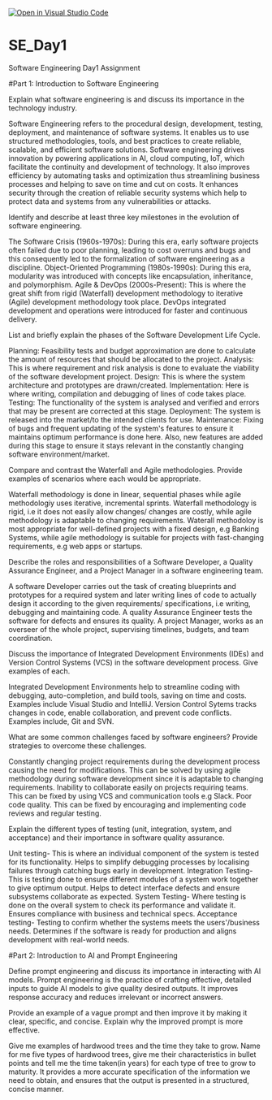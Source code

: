 [![Open in Visual Studio Code](https://classroom.github.com/assets/open-in-vscode-2e0aaae1b6195c2367325f4f02e2d04e9abb55f0b24a779b69b11b9e10269abc.svg)](https://classroom.github.com/online_ide?assignment_repo_id=18404475&assignment_repo_type=AssignmentRepo)
# SE_Day1
Software Engineering Day1 Assignment

#Part 1: Introduction to Software Engineering

Explain what software engineering is and discuss its importance in the technology industry.

Software Engineering refers to the procedural design, development, testing, deployment, and maintenance of software systems. 
It enables us to use structured methodologies, tools, and best practices to create reliable, scalable, and efficient software solutions.
Software engineering drives innovation by powering applications in AI, cloud computing, IoT, which facilitate the continuity and development of technology.
It also improves efficiency by automating tasks and optimization thus streamlining business processes and helping to save on time and cut on costs. 
It enhances security through the creation of reliable security systems which  help to protect data and systems from any vulnerabilities or attacks.

Identify and describe at least three key milestones in the evolution of software engineering.

The Software Crisis (1960s-1970s): During this era, early software projects often failed due to poor planning, leading to cost overruns and bugs and this consequently led to the formalization of software engineering as a discipline.
Object-Oriented Programming (1980s-1990s): During this era, modularity was introduced with concepts like encapsulation, inheritance, and polymorphism.
Agile & DevOps (2000s-Present): This is where the great shift from rigid (Waterfall) development methodology to iterative (Agile) development methodology took place. DevOps integrated development and operations were introduced for faster and continuous delivery.

List and briefly explain the phases of the Software Development Life Cycle.

Planning: Feasibility tests and budget approximation are done to calculate the amount of resources that should be allocated to the project. 
Analysis: This is where requirement and risk analysis is done to evaluate the viability of the software development project.
Design: This is where the system architecture and prototypes are drawn/created.
Implementation: Here is where writing, compilation and debugging of lines of code takes place.
Testing: The functionality of the system is analysed and verified and errors that may be present are corrected at this stage.
Deployment: The system is released into the market/to the intended clients for use.
Maintenance: Fixing of bugs and frequent updating of the system's features to ensure it maintains optimum performance is done here. Also, new features are added during this stage to ensure it stays relevant in the constantly changing software environment/market.

Compare and contrast the Waterfall and Agile methodologies. Provide examples of scenarios where each would be appropriate.

Waterfall methodology is done in linear, sequential phases while agile methodologiy uses iterative, incremental sprints.
Waterfall methodology is rigid, i.e it does not easily allow changes/ changes are costly, while agile methodology is adaptable to changing requirements.
Waterall methodoloy is most appropriate for well-defined projects with a fixed design, e.g Banking Systems, while agile methodology is suitable for projects with fast-changing requirements, e.g web apps or startups.

Describe the roles and responsibilities of a Software Developer, a Quality Assurance Engineer, and a Project Manager in a software engineering team.

A software Developer carries out the task of creating blueprints and prototypes for a required system and later writing lines of code to actually design it according to the given requirements/ specifications, i.e writing, debugging and maintaining code.
A quality Assurance Engineer tests the software for defects and ensures its quality.
A project Manager, works as an overseer of the whole project, supervising timelines, budgets, and team coordination.

Discuss the importance of Integrated Development Environments (IDEs) and Version Control Systems (VCS) in the software development process. Give examples of each.

Integrated Development Environments help to streamline coding with debugging, auto-completion, and build tools, saving on time and costs. Examples include Visual Studio and IntelliJ.
Version Control Sytems tracks changes in code, enable collaboration, and prevent code conflicts. Examples include, Git and SVN.

What are some common challenges faced by software engineers? Provide strategies to overcome these challenges.

Constantly changing project requirements during the development process causing the need for modifications. This can be solved by using agile methodology during software development since it is adaptable to changing requirements.
Inability to collaborate easily on projects requiring teams. This can be fixed by using VCS and communication tools e.g Slack.
Poor code quality. This can be fixed by encouraging and implementing code reviews and regular testing.

Explain the different types of testing (unit, integration, system, and acceptance) and their importance in software quality assurance.

Unit testing- This is where an individual component of the system is tested for its functionality. Helps to simplify debugging processes by localising failures through catching bugs early in development.
Integration Testing- This is testing done to ensure different modules of a system work together to give optimum output. Helps to detect interface defects and ensure subsystems collaborate as expected.
System Testing- Where testing is done on the overall system to check its performance and validate it. Ensures compliance with business and technical specs.
Acceptance testing- Testing to confirm whether the systems meets the users'/business needs. Determines if the software is ready for production and aligns development with real-world needs.

#Part 2: Introduction to AI and Prompt Engineering

Define prompt engineering and discuss its importance in interacting with AI models.
Prompt engineering is the practice of crafting effective, detailed inputs to guide AI models to give quality desired outputs.
It improves response accuracy and reduces irrelevant or incorrect answers.

Provide an example of a vague prompt and then improve it by making it clear, specific, and concise. Explain why the improved prompt is more effective.

Give me examples of hardwood trees and the time they take to grow.
Name for me five types of hardwood trees, give me their characteristics in bullet points and tell me the time taken(in years) for each type of tree to grow to maturity.
It provides a more accurate specification of the information we need to obtain, and ensures that the output is presented in a structured, concise manner.
